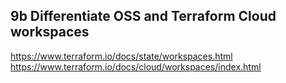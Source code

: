 ## 9b Differentiate OSS and Terraform Cloud workspaces

https://www.terraform.io/docs/state/workspaces.html
https://www.terraform.io/docs/cloud/workspaces/index.html